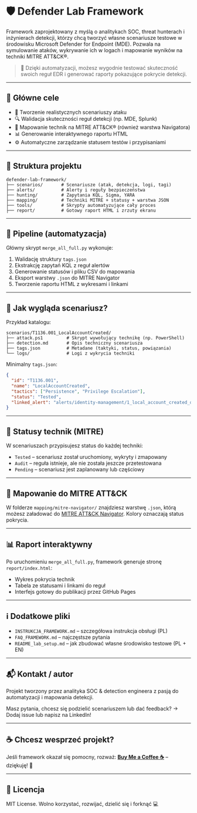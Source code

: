 # 🛡️ Defender Lab Framework

Framework zaprojektowany z myślą o analitykach SOC, threat hunterach i inżynierach detekcji, którzy chcą tworzyć własne scenariusze testowe w środowisku Microsoft Defender for Endpoint (MDE). Pozwala na symulowanie ataków, wykrywanie ich w logach i mapowanie wyników na techniki MITRE ATT&CK®.

> 🔄 Dzięki automatyzacji, możesz wygodnie testować skuteczność swoich reguł EDR i generować raporty pokazujące pokrycie detekcji.

---

## 🎯 Główne cele

- 🧪 Tworzenie realistycznych scenariuszy ataku
- 🔍 Walidacja skuteczności reguł detekcji (np. MDE, Splunk)
- 🧭 Mapowanie technik na MITRE ATT&CK® (również warstwa Navigatora)
- 📊 Generowanie interaktywnego raportu HTML
- ⚙️ Automatyczne zarządzanie statusem testów i przypisaniami

---

## 🧱 Struktura projektu

```
defender-lab-framework/
├── scenarios/       # Scenariusze (atak, detekcja, logi, tagi)
├── alerts/          # Alerty i reguły bezpieczeństwa
├── hunting/         # Zapytania KQL, Sigma, YARA
├── mapping/         # Techniki MITRE + statusy + warstwa JSON
├── tools/           # Skrypty automatyzujące cały proces
├── report/          # Gotowy raport HTML i zrzuty ekranu
```

---

## 🔁 Pipeline (automatyzacja)

Główny skrypt `merge_all_full.py` wykonuje:

1. Walidację struktury `tags.json`
2. Ekstrakcję zapytań KQL z reguł alertów
3. Generowanie statusów i pliku CSV do mapowania
4. Eksport warstwy `.json` do MITRE Navigator
5. Tworzenie raportu HTML z wykresami i linkami

---

## 🧪 Jak wygląda scenariusz?

Przykład katalogu:

```
scenarios/T1136.001_LocalAccountCreated/
├── attack.ps1         # Skrypt wywołujący technikę (np. PowerShell)
├── detection.md       # Opis techniczny scenariusza
├── tags.json          # Metadane (taktyki, status, powiązania)
└── logs/              # Logi z wykrycia techniki
```

Minimalny `tags.json`:

```json
{
  "id": "T1136.001",
  "name": "LocalAccountCreated",
  "tactics": ["Persistence", "Privilege Escalation"],
  "status": "Tested",
  "linked_alert": "alerts/identity-management/1_local_account_created_deleted.md"
}
```

---

## 📌 Statusy technik (MITRE)

W scenariuszach przypisujesz status do każdej techniki:

- `Tested` – scenariusz został uruchomiony, wykryty i zmapowany
- `Audit` – reguła istnieje, ale nie została jeszcze przetestowana
- `Pending` – scenariusz jest zaplanowany lub częściowy

---

## 🧭 Mapowanie do MITRE ATT&CK

W folderze `mapping/mitre-navigator/` znajdziesz warstwę `.json`, którą możesz załadować do [MITRE ATT&CK Navigator](https://mitre-attack.github.io/attack-navigator/). Kolory oznaczają status pokrycia.

---

## 📊 Raport interaktywny

Po uruchomieniu `merge_all_full.py`, framework generuje stronę `report/index.html`:

- Wykres pokrycia technik
- Tabela ze statusami i linkami do reguł
- Interfejs gotowy do publikacji przez GitHub Pages

---

## ℹ️ Dodatkowe pliki

- `INSTRUKCJA_FRAMEWORK.md` – szczegółowa instrukcja obsługi (PL)
- `FAQ_FRAMEWORK.md` – najczęstsze pytania
- `README_lab_setup.md` – jak zbudować własne środowisko testowe (PL + EN)

---

## 📬 Kontakt / autor

Projekt tworzony przez analityka SOC & detection engineera z pasją do automatyzacji i mapowania detekcji.

Masz pytania, chcesz się podzielić scenariuszem lub dać feedback?
→ Dodaj issue lub napisz na LinkedIn!

---

## ☕ Chcesz wesprzeć projekt?

Jeśli framework okazał się pomocny, rozważ:
**[Buy Me a Coffee ☕](https://buymeacoffee.com/yourlink)** – dziękuję! 🙏

---

## 📄 Licencja

MIT License. Wolno korzystać, rozwijać, dzielić się i forknąć 💻

